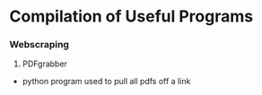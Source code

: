 # Compilation of Useful Programs

### Webscraping
1. PDFgrabber
 * python program used to pull all pdfs off a link
